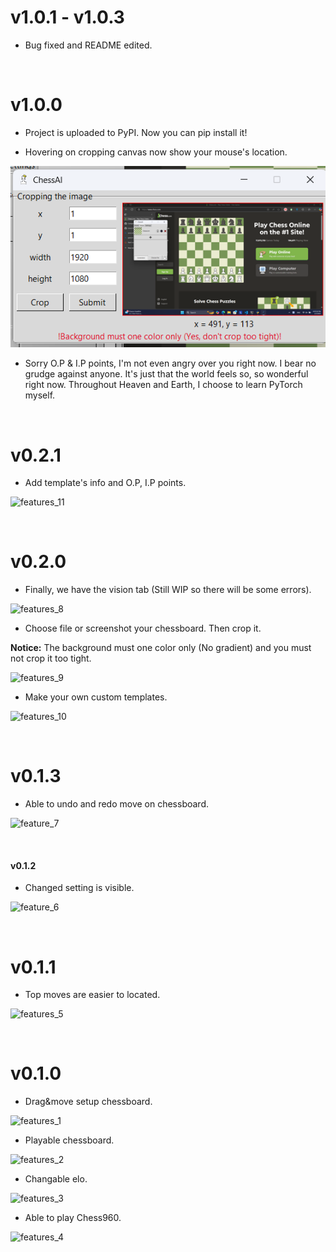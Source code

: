 # v1.0.1 - v1.0.3

- Bug fixed and README edited.

<br>

# v1.0.0

- Project is uploaded to PyPI. Now you can pip install it!

- Hovering on cropping canvas now show your mouse's location.

![features_12](https://github.com/Linos1391/ChessAI-StockfishGUI/blob/main/assets/features_12.png?raw=true)

- Sorry O.P & I.P points, I'm not even angry over you right now. I bear no grudge against anyone. It's just that the world feels so, so wonderful right now. Throughout Heaven and Earth, I choose to learn PyTorch myself.

<br>

# v0.2.1

- Add template's info and O.P, I.P points.

![features_11](https://github.com/Linos1391/ChessAI-StockfishGUI/blob/main/assets/features_11.png?raw=true)

<br>

# v0.2.0

- Finally, we have the vision tab (Still WIP so there will be some errors).

![features_8](https://github.com/Linos1391/ChessAI-StockfishGUI/blob/main/assets/features_8.png?raw=true)

- Choose file or screenshot your chessboard. Then crop it.

**Notice:** The background must one color only (No gradient) and you must not crop it too tight. 

![features_9](https://github.com/Linos1391/ChessAI-StockfishGUI/blob/main/assets/features_9.png?raw=true)

- Make your own custom templates.

![features_10](https://github.com/Linos1391/ChessAI-StockfishGUI/blob/main/assets/features_10.png?raw=true)

<br>

# v0.1.3

- Able to undo and redo move on chessboard.

![feature_7](https://github.com/Linos1391/ChessAI-StockfishGUI/blob/main/assets/features_7.gif?raw=true)

<br>

#### v0.1.2

- Changed setting is visible.

![feature_6](https://github.com/Linos1391/ChessAI-StockfishGUI/blob/main/assets/features_6.gif?raw=true)

<br>

# v0.1.1

- Top moves are easier to located.

![features_5](https://github.com/Linos1391/ChessAI-StockfishGUI/blob/main/assets/features_5.gif?raw=true)

<br>

# v0.1.0

- Drag&move setup chessboard.

![features_1](https://github.com/Linos1391/ChessAI-StockfishGUI/blob/main/assets/features_1.gif?raw=true)

- Playable chessboard.

![features_2](https://github.com/Linos1391/ChessAI-StockfishGUI/blob/main/assets/features_2.gif?raw=true)

- Changable elo.

![features_3](https://github.com/Linos1391/ChessAI-StockfishGUI/blob/main/assets/features_3.gif?raw=true)

- Able to play Chess960.

![features_4](https://github.com/Linos1391/ChessAI-StockfishGUI/blob/main/assets/features_4.gif?raw=true)
